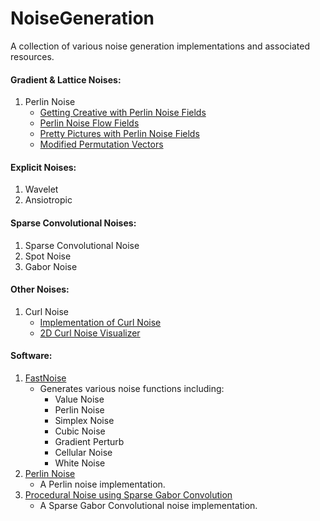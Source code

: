 # NoiseGeneration

A collection of various noise generation implementations and associated resources.

#### Gradient & Lattice Noises:
  1. Perlin Noise
      - [Getting Creative with Perlin Noise Fields](https://sighack.com/post/getting-creative-with-perlin-noise-fields)
      - [Perlin Noise Flow Fields](https://davenewt.github.io/perlin-noise-flow-field/)
      - [Pretty Pictures with Perlin Noise Fields](https://rmarcus.info/blog/2018/03/04/perlin-noise.html)
      - [Modified Permutation Vectors](https://solarianprogrammer.com/2012/07/18/perlin-noise-cpp-11/)

#### Explicit Noises:
  1. Wavelet
  2. Ansiotropic

#### Sparse Convolutional Noises:
  1. Sparse Convolutional Noise
  2. Spot Noise
  3. Gabor Noise

#### Other Noises:
  1. Curl Noise
      - [Implementation of Curl Noise](https://github.com/kbladin/Curl_Noise)
      - [2D Curl Noise Visualizer](https://al-ro.github.io/projects/curl/)

#### Software:
  1. [FastNoise](https://github.com/Auburns/FastNoise)
      - Generates various noise functions including:
          - Value Noise
          - Perlin Noise
          - Simplex Noise
          - Cubic Noise
          - Gradient Perturb
          - Cellular Noise
          - White Noise
  2. [Perlin Noise](https://github.com/WesOfX/perlin-noise)
      - A Perlin noise implementation.
  3. [Procedural Noise using Sparse Gabor Convolution](http://graphics.cs.kuleuven.be/publications/LLDD09PNSGC/)
      - A Sparse Gabor Convolutional noise implementation.
